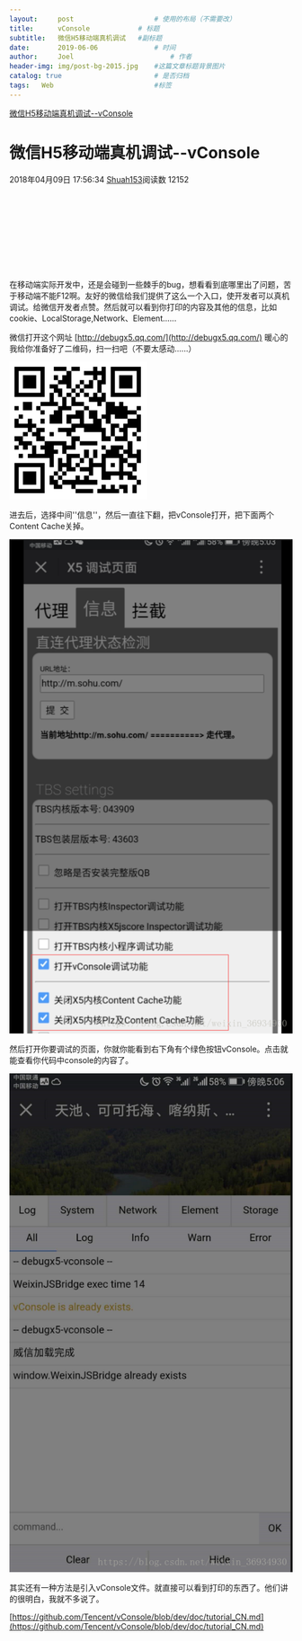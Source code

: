 ```yaml
---
layout:     post   				    # 使用的布局（不需要改）
title:      vConsole			# 标题 
subtitle:   微信H5移动端真机调试   #副标题
date:       2019-06-06 				# 时间
author:     Joel 						# 作者
header-img: img/post-bg-2015.jpg 	#这篇文章标题背景图片
catalog: true 						# 是否归档
tags:	Web							#标签
---
```


<a href="https://blog.csdn.net/weixin_36934930/article/details/79870240">微信H5移动端真机调试--vConsole</a>


# 微信H5移动端真机调试--vConsole

2018年04月09日 17:56:34 [Shuah153](https://me.csdn.net/weixin_36934930)阅读数 12152 <svg>  </svg>

在移动端实际开发中，还是会碰到一些棘手的bug，想看看到底哪里出了问题，苦于移动端不能F12啊。友好的微信给我们提供了这么一个入口，使开发者可以真机调试。给微信开发者点赞。然后就可以看到你打印的内容及其他的信息，比如cookie、LocalStorage,Network、Element......

微信打开这个网址 [http://debugx5.qq.com/](http://debugx5.qq.com/) 暖心的我给你准备好了二维码，扫一扫吧（不要太感动......） 

![这里写图片描述](/img/blog/vConsole_files/20180409172942351) 

进去后，选择中间''信息''，然后一直往下翻，把vConsole打开，把下面两个Content Cache关掉。 

![这里写图片描述](/img/blog/vConsole_files/20180409172818400) 

然后打开你要调试的页面，你就你能看到右下角有个绿色按钮vConsole。点击就能查看你代码中console的内容了。 

![这里写图片描述](/img/blog/vConsole_files/20180409174310701)

其实还有一种方法是引入vConsole文件。就直接可以看到打印的东西了。他们讲的很明白，我就不多说了。 

[https://github.com/Tencent/vConsole/blob/dev/doc/tutorial_CN.md](https://github.com/Tencent/vConsole/blob/dev/doc/tutorial_CN.md) 


